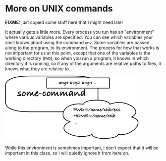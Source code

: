 # More on UNIX commands

**FIXME:** just copied some stuff here that I might need later

It actually gets a little more. Every process you run has an "environment" where various variables are specified. You can see which variables your shell knows about using the command `env`. Some variables are passed along to the program, to its environment. The process for how that works is not important for us at this point, except that one of the variables is the working directory (`PWD`), so when you run a program, it knows in which directory it is running, so if any of the arguments are relative paths to files, it knows what they are relative to.

![Process with arguments and environment.](img/process-with-env.png)

While this environment is sometimes important, I don't expect that it will be important in this class, so I will quietly ignore it from here on.
